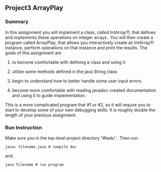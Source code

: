 ## Project3 ArrayPlay
### Summary
In this assignment you will implement a class, called IntArray11, that defines and implements these operations on integer arrays.. You will then create a program called ArrayPlay, that allows you interactively create an IntArray11 instance, perform operations on that instance and print the results. The goals of this assignment are 

1) to become comfortable with defining a class and using it 

2) utilize some methods defined in the java String class

3) begin to understand how to better handle some user input errors 

4) become more comfortable with reading javadoc-created documentation and using it to guide implementation. 

This is a more complicated program that #1 or #2, so it will require you to start to develop some of your own debugging skills. It is roughly double the length of your previous assignment.

### Run Instruction
Make sure you in the top-level project directory 'Week/ '. Then run:
```
javac filename.java # compile doc
```
and 
```
java filename # run program
```
